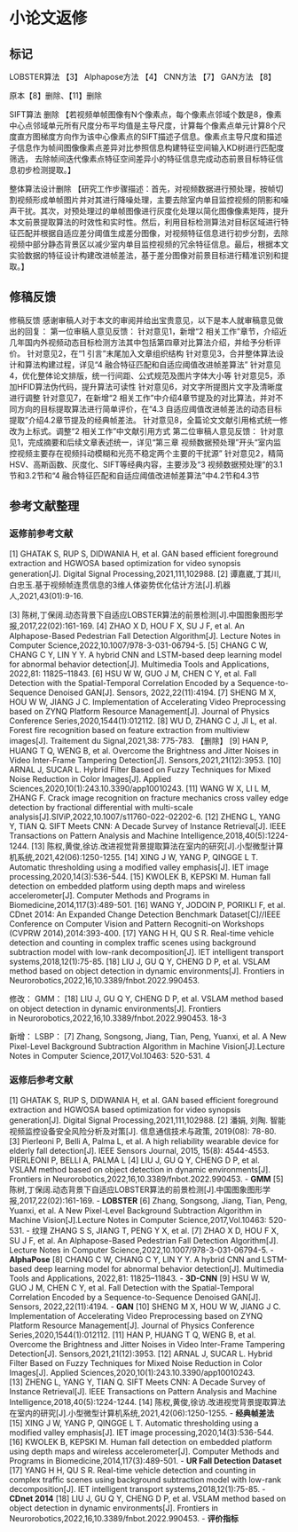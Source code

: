 # 小论文返修
## 标记
LOBSTER算法 【3】
Alphapose方法 【4】
CNN方法 【7】
GAN方法 【8】

原本【8】删除、【11】删除

SIFT算法 删除
【若视频单帧图像有N个像素点，每个像素点邻域个数是8，像素中心点邻域单元所有尺度分布平均值是主导尺度，计算每个像素点单元计算8个尺度直方图梯度方向作为该中心像素点的SIFT描述子信息。像素点主导尺度和描述子信息作为帧间图像像素点差异对比参照信息构建特征空间输入KD树进行匹配度筛选， 去除帧间迭代像素点特征空间差异小的特征信息完成动态前景目标特征信息初步检测提取。】

整体算法设计删除
【研究工作步骤描述：首先，对视频数据进行预处理，按帧切割视频形成单帧图片并对其进行降噪处理，主要去除室内单目监控视频的阴影和噪声干扰。其次，对预处理过的单帧图像进行灰度化处理以简化图像像素矩阵，提升本文前景提取算法的时效性和实时性。然后，利用目标检测算法对目标区域进行特征匹配并根据自适应差分阈值生成差分图像，对视频特征信息进行初步分割，去除视频中部分静态背景区以减少室内单目监控视频的冗余特征信息。最后，根据本文实验数据的特征设计构建改进帧差法，基于差分图像对前景目标进行精准识别和提取。】


## 修稿反馈
修稿反馈
感谢审稿人对于本文的审阅并给出宝贵意见，以下是本人就审稿意见做出的回复：
第一位审稿人意见反馈：
针对意见1，新增“2 相关工作”章节，介绍近几年国内外视频动态目标检测方法其中包括第四章对比算法介绍，并给予分析评价。
针对意见2，在“1 引言”末尾加入文章组织结构
针对意见3，合并整体算法设计和算法构建过程，详见“4 融合特征匹配和自适应阈值改进帧差算法”
针对意见4，优化整体论文排版，统一行间距、公式规范及图片字体大小等
针对意见5，添加HFID算法伪代码，提升算法可读性
针对意见6，对文字所提图片文字及清晰度进行调整
针对意见7，在新增“2 相关工作”中介绍4章节提及的对比算法，并对不同方向的目标提取算法进行简单评价，在“4.3 自适应阈值改进帧差法的动态目标提取”介绍4.2章节提及的经典帧差法。
针对意见8，全篇论文文献引用格式统一修改为上标式。调整“2 相关工作”中文献引用方式
第二位审稿人意见反馈：
针对意见1，完成摘要和后续文章表述统一，详见“第三章 视频数据预处理”开头“室内监控视频主要存在视频抖动模糊和光亮不稳定两个主要的干扰源”
针对意见2，精简HSV、高斯函数、灰度化、SIFT等经典内容，主要涉及“3 视频数据预处理”的3.1节和3.2节和“4 融合特征匹配和自适应阈值改进帧差算法”中4.2节和4.3节


## 参考文献整理
### 返修前参考文献
[1]	GHATAK S, RUP S, DIDWANIA H, et al. GAN based efficient foreground extraction and HGWOSA based optimization for video synopsis generation[J]. Digital Signal Processing,2021,111,102988.
[2]	谭嘉崴,丁其川,白忠玉.基于视频帧连贯信息的3维人体姿势优化估计方法[J].机器人,2021,43(01):9-16.

[3]	陈树,丁保阔.动态背景下自适应LOBSTER算法的前景检测[J].中国图象图形学报,2017,22(02):161-169.
[4]	ZHAO X D, HOU F X, SU J F, et al. An Alphapose-Based Pedestrian Fall Detection Algorithm[J]. Lecture Notes in Computer Science,2022,10.1007/978-3-031-06794-5.
[5]	CHANG C W, CHANG C Y, LIN Y Y. A hybrid CNN and LSTM-based deep learning model for abnormal behavior detection[J]. Multimedia Tools and Applications, 2022,81: 11825–11843.
[6]	HSU W W, GUO J M, CHEN C Y, et al. Fall Detection with the Spatial-Temporal Correlation Encoded by a Sequence-to-Sequence Denoised GAN[J]. Sensors, 2022,22(11):4194.
[7]	SHENG M X, HOU W W, JIANG J C. Implementation of Accelerating Video Preprocessing based on ZYNQ Platform Resource Management[J]. Journal of Physics Conference Series,2020,1544(1):012112.
[8]	WU D, ZHANG C J, JI L, et al. Forest fire recognition based on feature extraction from multiview images[J]. Traitement du Signal,2021,38: 775-783. 【删除】
[9]	HAN P, HUANG T Q, WENG B, et al. Overcome the Brightness and Jitter Noises in Video Inter-Frame Tampering Detection[J]. Sensors,2021,21(12):3953.
[10]	ARNAL J, SUCAR L. Hybrid Filter Based on Fuzzy Techniques for Mixed Noise Reduction in Color Images[J]. Applied Sciences,2020,10(1):243.10.3390/app10010243.
[11]	WANG W X, LI L M, ZHANG F. Crack image recognition on fracture mechanics cross valley edge detection by fractional differential with multi-scale analysis[J].SIViP,2022,10.1007/s11760-022-02202-6.
[12]	ZHENG L, YANG Y, TIAN Q. SIFT Meets CNN: A Decade Survey of Instance Retrieval[J]. IEEE Transactions on Pattern Analysis and Machine Intelligence,2018,40(5):1224-1244.
[13]	陈权,黄俊,徐访.改进视觉背景提取算法在室内的研究[J].小型微型计算机系统,2021,42(06):1250-1255. 
[14]	XING J W, YANG P, QINGGE L T. Automatic thresholding using a modified valley emphasis[J]. IET image processing,2020,14(3):536-544.
[15]	KWOLEK B, KEPSKI M. Human fall detection on embedded platform using depth maps and wireless accelerometer[J]. Computer Methods and Programs in Biomedicine,2014,117(3):489-501.
[16]	WANG Y, JODOIN P, PORIKLI F, et al. CDnet 2014: An Expanded Change Detection Benchmark Dataset[C]//IEEE Conference on Computer Vision and Pattern Recogniti-on Workshops (CVPRW 2014),2014:393-400.
[17]	YANG H H, QU S R. Real-time vehicle detection and counting in complex traffic scenes using background subtraction model with low-rank decomposition[J]. IET intelligent transport systems,2018,12(1):75-85.
[18]	LIU J, GU Q Y, CHENG D P, et al. VSLAM method based on object detection in dynamic environments[J]. Frontiers in Neurorobotics,2022,16,10.3389/fnbot.2022.990453.

修改：
GMM：
[18]	LIU J, GU Q Y, CHENG D P, et al. VSLAM method based on object detection in dynamic environments[J]. Frontiers  
in Neurorobotics,2022,16,10.3389/fnbot.2022.990453. 18-3


新增：
LSBP：
[7] Zhang, Songsong, Jiang, Tian, Peng, Yuanxi, et al. A New Pixel-Level Background Subtraction Algorithm in Machine Vision[J].Lecture Notes in Computer Science,2017,Vol.10463: 520-531. 4

### 返修后参考文献
[1]	GHATAK S, RUP S, DIDWANIA H, et al. GAN based efficient foreground extraction and HGWOSA based optimization for video synopsis generation[J]. Digital Signal Processing,2021,111,102988.
[2] 潘娟, 刘陶. 智能视频监控设备安全风险分析及对策[J]. 信息通信技术与政策, 2019(08): 78-80.
[3] Pierleoni P, Belli A, Palma L, et al. A high reliability wearable device for elderly fall detection[J]. IEEE Sensors Journal, 2015, 15(8): 4544-4553.
PIERLEONI P, BELLI A, PALMA L
[4] LIU J, GU Q Y, CHENG D P, et al. VSLAM method based on object detection in dynamic environments[J]. Frontiers in Neurorobotics,2022,16,10.3389/fnbot.2022.990453. - **GMM**
[5] 陈树,丁保阔.动态背景下自适应LOBSTER算法的前景检测[J].中国图象图形学报,2017,22(02):161-169. - **LOBSTER**
[6] Zhang, Songsong, Jiang, Tian, Peng, Yuanxi, et al. A New Pixel-Level Background Subtraction Algorithm in Machine Vision[J].Lecture Notes in Computer Science,2017,Vol.10463: 520-531. - 纹理
ZHANG S S, JIANG T, PENG  Y X, et al.
[7] ZHAO X D, HOU F X, SU J F, et al. An Alphapose-Based Pedestrian Fall Detection Algorithm[J]. Lecture Notes in Computer Science,2022,10.1007/978-3-031-06794-5. - **AlphaPose**
[8] CHANG C W, CHANG C Y, LIN Y Y. A hybrid CNN and LSTM-based deep learning model for abnormal behavior detection[J]. Multimedia Tools and Applications, 2022,81: 11825–11843. - **3D-CNN**
[9] HSU W W, GUO J M, CHEN C Y, et al. Fall Detection with the Spatial-Temporal Correlation Encoded by a Sequence-to-Sequence Denoised GAN[J]. Sensors, 2022,22(11):4194. - **GAN**
[10] SHENG M X, HOU W W, JIANG J C. Implementation of Accelerating Video Preprocessing based on ZYNQ Platform Resource Management[J]. Journal of Physics Conference Series,2020,1544(1):012112.
[11] HAN P, HUANG T Q, WENG B, et al. Overcome the Brightness and Jitter Noises in Video Inter-Frame Tampering Detection[J]. Sensors,2021,21(12):3953.
[12] ARNAL J, SUCAR L. Hybrid Filter Based on Fuzzy Techniques for Mixed Noise Reduction in Color Images[J]. Applied Sciences,2020,10(1):243.10.3390/app10010243.\
[13] ZHENG L, YANG Y, TIAN Q. SIFT Meets CNN: A Decade Survey of Instance Retrieval[J]. IEEE Transactions on Pattern Analysis and Machine Intelligence,2018,40(5):1224-1244.
[14] 陈权,黄俊,徐访.改进视觉背景提取算法在室内的研究[J].小型微型计算机系统,2021,42(06):1250-1255. - **经典帧差法**
[15] XING J W, YANG P, QINGGE L T. Automatic thresholding using a modified valley emphasis[J]. IET image processing,2020,14(3):536-544.
[16] KWOLEK B, KEPSKI M. Human fall detection on embedded platform using depth maps and wireless accelerometer[J]. Computer Methods and Programs in Biomedicine,2014,117(3):489-501. - **UR Fall Detection Dataset**
[17] YANG H H, QU S R. Real-time vehicle detection and counting in complex traffic scenes using background subtraction model with low-rank decomposition[J]. IET intelligent transport systems,2018,12(1):75-85. - **CDnet 2014**
[18] LIU J, GU Q Y, CHENG D P, et al. VSLAM method based on object detection in dynamic environments[J]. Frontiers in Neurorobotics,2022,16,10.3389/fnbot.2022.990453. - **评价指标**